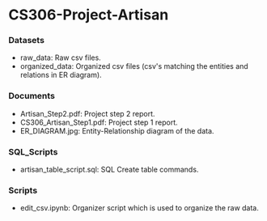 # CS306-Project-Artisan

### Datasets
* raw_data: Raw csv files.
* organized_data: Organized csv files (csv's matching the entities and relations in ER diagram).

### Documents
* Artisan_Step2.pdf: Project step 2 report.
* CS306_Artisan_Step1.pdf: Project step 1 report.
* ER_DIAGRAM.jpg: Entity-Relationship diagram of the data.


### SQL_Scripts
* artisan_table_script.sql: SQL Create table commands.

### Scripts
* edit_csv.ipynb: Organizer script which is used to organize the raw data.
